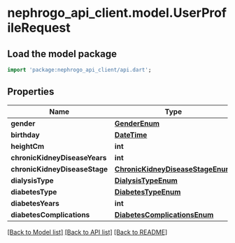 # nephrogo_api_client.model.UserProfileRequest

## Load the model package
```dart
import 'package:nephrogo_api_client/api.dart';
```

## Properties
Name | Type | Description | Notes
------------ | ------------- | ------------- | -------------
**gender** | [**GenderEnum**](GenderEnum.md) |  | 
**birthday** | [**DateTime**](DateTime.md) |  | 
**heightCm** | **int** |  | 
**chronicKidneyDiseaseYears** | **int** |  | 
**chronicKidneyDiseaseStage** | [**ChronicKidneyDiseaseStageEnum**](ChronicKidneyDiseaseStageEnum.md) |  | 
**dialysisType** | [**DialysisTypeEnum**](DialysisTypeEnum.md) |  | 
**diabetesType** | [**DiabetesTypeEnum**](DiabetesTypeEnum.md) |  | [optional] 
**diabetesYears** | **int** |  | [optional] 
**diabetesComplications** | [**DiabetesComplicationsEnum**](DiabetesComplicationsEnum.md) |  | [optional] 

[[Back to Model list]](../README.md#documentation-for-models) [[Back to API list]](../README.md#documentation-for-api-endpoints) [[Back to README]](../README.md)


